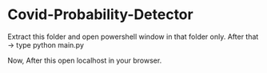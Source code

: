# Covid-Probability-Detector

Extract this folder and open powershell window in that folder only.
After that -> type
python main.py

Now, After this open localhost in your browser.
